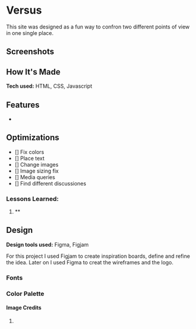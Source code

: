 # Versus

This site was designed as a fun way to confron two different points of view in one single place.

## Screenshots

## How It's Made

**Tech used:** HTML, CSS, Javascript

## Features

-

## Optimizations

- [] Fix colors
- [] Place text
- [] Change images
- [] Image sizing fix
- [] Media queries
- [] Find different discussiones

### Lessons Learned:

1. \*\*

## Design

**Design tools used:** Figma, Figjam

For this project I used Figjam to create inspiration boards, define and refine the idea. Later on I used Figma to creat the wireframes and the logo.

### Fonts

### Color Palette

#### Image Credits

1.
